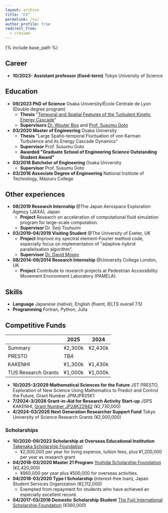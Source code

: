 ```yaml
---
layout: archive
title: "CV"
permalink: /cv/
author_profile: true
redirect_from:
  - /resume
---
```


{% include base_path %}

## Career

- **10/2023- Assistant professor (fixed-term)** Tokyo University of Science

## Education

- **09/2023 PhD of Science** Osaka University/École Centrale de Lyon (Double degree program)
  - **Thesis** "[Temporal and Spatial Features of the Turbulent Kinetic Energy Cascade](https://theses.hal.science/tel-04473864)"
  - **Supervisors** [Dr. Wouter Bos](http://lmfa.ec-lyon.fr/spip.php?article189) and [Prof. Susumu Goto](http://fm.me.es.osaka-u.ac.jp/goto/)
- **03/2020 Master of Engineering** Osaka University
  - **Thesis** "Large Spatio-temporal Fluctuation of von Karman Turbulence and its Energy Cascade Dynamics"
  - **Supervisor** Prof. Susumu Goto
  - **Awarded "Graduate School of Engineering Science Outstanding Student Award"**
- **03/2018 Batchelor of Engineering** Osaka University
  - **Supervisor** Prof. Susumu Goto
- **03/2016 Associate Degree of Engineering** National Institute of Technology, Maizuru College

## Other experiences

- **08/2019 Research Internship** @The Japan Aerospace Exploration Agency (JAXA), Japan
  - **Project** Research on acceleration of computational fluid simulation program for large-scale computation.
  - **Supervisor** Dr. Seiji Tsutsumi
- **03/2019-04/2019 Visiting Student** @The University of Exeter, UK
  - **Project** Improve my spectral element-Fourier method code, especially focus on implementation of "adaptive-hybrid parallelisation algorithm".
  - **Supervisor** [Dr. David Moxey](https://davidmoxey.uk/)
- **08/2014-09/2014 Research Internship** @University College London, UK
  - **Project** Contribute to research projects at Pedestrian Accessibility Movement Environment Laboratory (PAMELA).

## Skills

- **Language** Japanese (native), English (fluent, IELTS overall 7.5)
- **Programming** Fortran, Python, Julia

## Competitive Funds

|                     | 2025    | 2024    |
| ------------------- | ------- | ------- |
| Summary             | ¥2,300k | ¥2,430k |
| PRESTO              | _TBA_   |         |
| KAKENHI             | ¥1,300k | ¥1,430k |
| TUS Research Grants | ¥1,000k | ¥1,000k |

- **10/2025-3/2029 Mathematical Sciences for the Future** JST PRESTO, Exploration of New Science Using Mathematics to Predict and Control the Future, Grant Number JPMJPR25K1
- **7/2024-3/2026 Grant-in-Aid for Research Activity Start-up** JSPS KAKENHI, [Grant Number JP24K22942](https://kaken.nii.ac.jp/en/grant/KAKENHI-PROJECT-24K22942/) (¥2,730,000)
- **4/2024-03/2026 Next Generation Researcher Support Fund** Tokyo University of Science Research Grants (¥2,000,000)

### Scholarships

- **10/2020-09/2023 Scholarship at Overseas Educational Institution** [Takenaka Scholarship Foundation](http://www.takenaka-ikueikai.or.jp/en/index.html)
  - ¥2,000,000 per year for living expense, tuition fees, plus ¥1,200,000 per year as research grant
- **04/2018-03/2020 Master 21 Program** [Yoshida Scholarship Foundation](http://www.ysf.or.jp/englishpage/index.html) (¥2,420,000)
  - ¥960,000 per year plus ¥500,000 for overseas activities.
- **04/2018-03/2020 Type I Scholarship** (interest-free loan), Japan Student Services Organization (¥2,112,000)
  - Exempted from repayment for students who have achieved an especially excellent record.
- **04/2017-03/2018 Domestic Scholarship Student** [The Fujii International Scholarship Foundation](http://www.fujii-zaidan.or.jp/index.html) (¥360,000)

